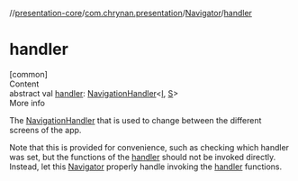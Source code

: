 //[presentation-core](../../../index.md)/[com.chrynan.presentation](../index.md)/[Navigator](index.md)/[handler](handler.md)



# handler  
[common]  
Content  
abstract val [handler](handler.md): [NavigationHandler](../-navigation-handler/index.md)<[I](index.md), [S](index.md)>  
More info  


The [NavigationHandler](../-navigation-handler/index.md) that is used to change between the different screens of the app.



Note that this is provided for convenience, such as checking which handler was set, but the functions of the [handler](handler.md) should not be invoked directly. Instead, let this [Navigator](index.md) properly handle invoking the [handler](handler.md) functions.

  



